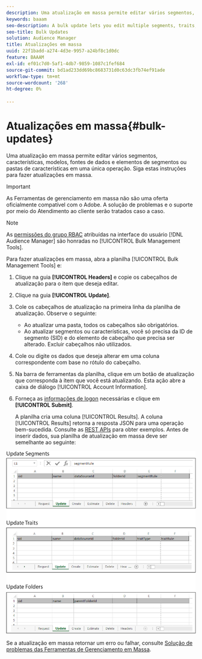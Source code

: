 ```yaml
---
description: Uma atualização em massa permite editar vários segmentos, características, modelos, fontes de dados e elementos de segmentos ou pastas de características em uma única operação. Siga estas instruções para fazer atualizações em massa.
keywords: baaam
seo-description: A bulk update lets you edit multiple segments, traits, models, data sources, and segment or trait folder elements in a single operation. Follow these instructions to make bulk updates.
seo-title: Bulk Updates
solution: Audience Manager
title: Atualizações em massa
uuid: 22f1badd-a274-4d3e-9957-a24bf8c1d0dc
feature: BAAAM
exl-id: ef01c7d0-5af1-4db7-9859-1087c1fef684
source-git-commit: bd1ad233dd69bc8683731d0c63dc3fb74ef91ade
workflow-type: tm+mt
source-wordcount: '268'
ht-degree: 0%

---
```


# Atualizações em massa{#bulk-updates}

Uma atualização em massa permite editar vários segmentos, características, modelos, fontes de dados e elementos de segmentos ou pastas de características em uma única operação. Siga estas instruções para fazer atualizações em massa.

>[!IMPORTANT]
>
>As Ferramentas de gerenciamento em massa não são uma oferta oficialmente compatível com o Adobe. A solução de problemas e o suporte por meio do Atendimento ao cliente serão tratados caso a caso.

<!-- 

t_bulk_updates.xml

 -->

>[!NOTE]
>
>As [permissões do grupo RBAC](../../features/administration/administration-overview.md) atribuídas na interface do usuário [!DNL Audience Manager] são honradas no [!UICONTROL Bulk Management Tools].

Para fazer atualizações em massa, abra a planilha [!UICONTROL Bulk Management Tools] e:

1. Clique na guia **[!UICONTROL Headers]** e copie os cabeçalhos de atualização para o item que deseja editar.
2. Clique na guia **[!UICONTROL Update]**.
3. Cole os cabeçalhos de atualização na primeira linha da planilha de atualização. Observe o seguinte:

   * Ao atualizar uma pasta, todos os cabeçalhos são obrigatórios.
   * Ao atualizar segmentos ou características, você só precisa da ID de segmento (SID) e do elemento de cabeçalho que precisa ser alterado. Excluir cabeçalhos não utilizados.

4. Cole ou digite os dados que deseja alterar em uma coluna correspondente com base no rótulo do cabeçalho.
5. Na barra de ferramentas da planilha, clique em um botão de atualização que corresponda à        item que você está atualizando.
Esta ação abre a caixa de diálogo [!UICONTROL Account Information].

6. Forneça as [informações de logon](../../reference/bulk-management-tools/bulk-management-intro.md#auth-reqs) necessárias e clique em **[!UICONTROL Submit]**.

   A planilha cria uma coluna [!UICONTROL Results]. A coluna [!UICONTROL Results] retorna a resposta JSON para uma operação bem-sucedida. Consulte as [REST APIs](../../api/rest-api-main/rest-api-main.md) para obter exemplos. Antes de inserir dados, sua planilha de atualização em massa deve ser semelhante ao seguinte:

![](assets/update.png)

Se a atualização em massa retornar um erro ou falhar, consulte [Solução de problemas das Ferramentas de Gerenciamento em Massa](../../reference/bulk-management-tools/bulk-troubleshooting.md).
